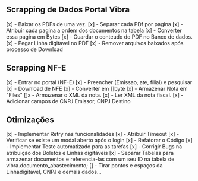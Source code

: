 ## Scrapping de Dados Portal Vibra

[x] - Baixar os PDFs de uma vez.
[x] - Separar cada PDf por pagina 
[x] - Atribuir cada pagina a ordem dos documentos na tabela
[x] - Converter essa pagina em Bytes 
[x] - Guardar o conteudo do PDF no Banco de dados.
[x] - Pegar Linha digitavel no PDF
[x] - Remover arquivos baixados após processo de Download


## Scrapping  NF-E
[x] - Entrar no portal (NF-E)
[x] - Preencher (Emissao, ate, filial) e pesquisar
[x] - Download de NFE
[x] - Converter em []byte
[x] - Armazenar Nota em "Files"
[]x - Armazenar o XML da nota.
[x] - Ler XML da nota fiscal. 
[x] - Adicionar campos de CNPJ Emissor, CNPJ Destino


## Otimizações
[x] - Implementar Retry nas funcionalidades
[x] - Atribuir Timeout
[x] - Verificar se existe um modal aberto após o login
[x] - Refatorar o Código
[x] - Implementar Teste automatizado para as tarefas
[x] - Corrigir Bugs na atribuição dos Boletos e Linhas digitáveis
[x] - Separar Tabelas para armazenar documentos e referencia-las com um seu ID na tabela de  vibra.documento_abastecimento;
[] - Tirar pontos e espaços da Linhadigitavel, CNPJ e demais dados... 


